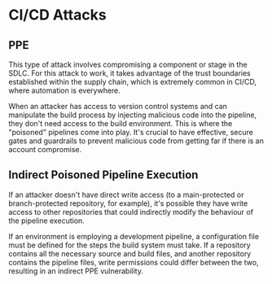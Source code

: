 # CI/CD Attacks

## PPE

This type of attack involves compromising a component or stage in the SDLC. For this attack to work, it takes advantage of the trust boundaries established within the supply chain, which is extremely common in CI/CD, where automation is everywhere.

When an attacker has access to version control systems and can manipulate the build process by injecting malicious code into the pipeline, they don't need access to the build environment. This is where the "poisoned" pipelines come into play. It's crucial to have effective, secure gates and guardrails to prevent malicious code from getting far if there is an account compromise.

## Indirect Poisoned Pipeline Execution

If an attacker doesn't have direct write access (to a main-protected or branch-protected repository, for example), it's possible they have write access to other repositories that could indirectly modify the behaviour of the pipeline execution. 

If an environment is employing a development pipeline, a configuration file must be defined for the steps the build system must take. If a repository contains all the necessary source and build files, and another repository contains the pipeline files, write permissions could differ between the two, resulting in an indirect PPE vulnerability. 

